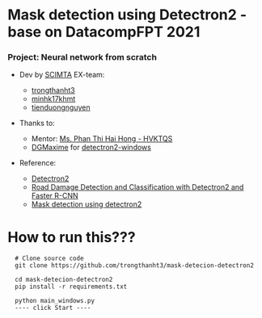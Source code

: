 # Mask detection using Detectron2 - base on DatacompFPT 2021

### Project: Neural network from scratch
- Dev by [SCIMTA](https://github.com/SCIMTA) EX-team:
    - [trongthanht3](https://github.com/trongthanht3)  
    - [minhk17khmt](https://github.com/minhkids)  
    - [tienduongnguyen](https://github.com/tienduongnguyen)  
  
- Thanks to: 
    - Mentor: [Ms. Phan Thi Hai Hong - HVKTQS](haihonglyk6@yahoo.com)  
    - [DGMaxime](https://github.com/DGMaxime) for [detectron2-windows](https://github.com/DGMaxime/detectron2-windows)
    
- Reference:
    - [Detectron2](https://github.com/facebookresearch/detectron2)
    - [Road Damage Detection and Classification with Detectron2 and Faster R-CNN](https://ieeexplore.ieee.org/document/9378027)
    - [Mask detection using detectron2](https://medium.com/mlearning-ai/mask-detection-using-detectron2-225383c7d069)
    
# How to run this???
  
```
  # Clone source code
  git clone https://github.com/trongthanht3/mask-detecion-detectron2  
  
  cd mask-detecion-detectron2  
  pip install -r requirements.txt
  
  python main_windows.py
  ---- click Start ----  
```